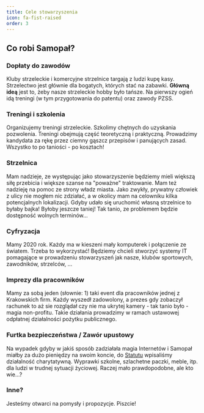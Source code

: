 ```yaml
---
title: Cele stowarzyszenia
icon: fa-fist-raised
order: 3
---
```


## Co robi Samopał? 

### Dopłaty do zawodów
Kluby strzeleckie i komercyjne strzelnice targają z ludzi kupę kasy. Strzelectwo jest głównie dla bogatych, których stać na zabawki. __Główną ideą__ jest to, żeby nasze strzeleckie hobby było tańsze. Na pierwszy ogień idą treningi (w tym przygotowania do patentu) oraz zawody PZSS.

### Treningi i szkolenia
Organizujemy treningi strzeleckie. Szkolimy chętnych do uzyskania pozwolenia. Treningi obejmują część teoretyczną i praktyczną. Prowadzimy kandydata za rękę przez ciemny gąszcz przepisów i panujących zasad. Wszystko to po taniości - po kosztach!

### Strzelnica
Mam nadzieje, ze występując jako stowarzyszenie będziemy mieli większą siłę przebicia i większe szanse na "poważne" traktowanie. Mam też nadzieję na pomoc ze strony władz miasta. Jako zwykły, prywatny człowiek z ulicy nie mogłem nic zdziałać, a w okolicy mam na celowniku kilka potencjalnych lokalizacji.
Gdyby udało się uruchomić własną strzelnice to byłaby bajka! Byłoby jeszcze taniej! Tak tanio, ze problemem będzie dostępność wolnych terminów...

### Cyfryzacja
Mamy 2020 rok. Każdy ma w kieszeni mały komputerek i połączenie ze światem. Trzeba to wykorzystać!
Będziemy chcieli stworzyć systemy IT pomagające w prowadzeniu stowarzyszeń jak nasze, klubów sportowych, zawodników, strzelców, ...

### Imprezy dla pracowników
Mamy za sobą jeden (słownie: 1) taki event dla pracowników jednej z Krakowskich firm. Każdy wyszedł zadowolony, a prezes gdy zobaczył rachunek to aż sie rozglądał czy nie ma ukrytej kamery - tak tanio było - magia non-profitu. Takie działania prowadzimy w ramach ustawowej odpłatnej działalności pożytku publicznego. 


### Furtka bezpieczeństwa / Zawór upustowy
Na wypadek gdyby w jakiś sposób zadziałała magia Internetów i Samopał miałby za dużo pieniędzy na swoim koncie, do [Statutu](assets/images/STATUT.pdf) wpisaliśmy działalność charytatywną.
Wyprawki szkolne, szlachetne paczki, meble, itp. dla ludzi w trudnej sytuacji życiowej. 
Raczej mało prawdopodobne, ale kto wie...? 

### Inne?
Jesteśmy otwarci na pomysły i propozycje. Piszcie!
